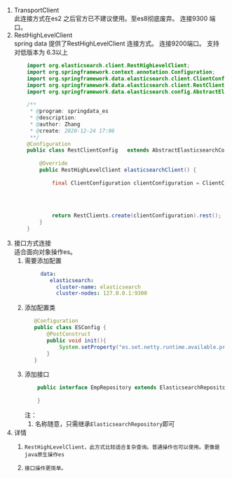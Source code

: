 1.  TransportClient  
    此连接方式在es2 之后官方已不建议使用。至es8彻底废弃。 连接9300 端口。
2.  RestHighLevelClient     
    spring data 提供了RestHighLevelClient 连接方式。 连接9200端口。 支持对低版本为 6.3以上
    ```java
        import org.elasticsearch.client.RestHighLevelClient;
        import org.springframework.context.annotation.Configuration;
        import org.springframework.data.elasticsearch.client.ClientConfiguration;
        import org.springframework.data.elasticsearch.client.RestClients;
        import org.springframework.data.elasticsearch.config.AbstractElasticsearchConfiguration;
        
        /**
         * @program: springdata_es
         * @description:
         * @author: Zhang
         * @create: 2020-12-24 17:06
         **/
        @Configuration
        public class RestClientConfig   extends AbstractElasticsearchConfiguration {
        
            @Override
            public RestHighLevelClient elasticsearchClient() {
        
                final ClientConfiguration clientConfiguration = ClientConfiguration.builder()
                                                                                   .connectedTo("localhost:9200")
                                                                                   .withBasicAuth("","")
                                                                                   .build();
        
                return RestClients.create(clientConfiguration).rest();
            }
        }

    ```
3.  接口方式连接    
     适合面向对象操作es。
     1.   需要添加配置
          ```yaml
               data:
                  elasticsearch:
                    cluster-name: elasticsearch
                    cluster-nodes: 127.0.0.1:9300
          ```
     2.   添加配置类     
           ```java
              @Configuration
              public class ESConfig {
                  @PostConstruct
                  public void init(){
                      System.setProperty("es.set.netty.runtime.available.processors","false");
                  }
              }
           ```
     2.    添加接口
           ```java
               public interface EmpRepository extends ElasticsearchRepository<Emp, String> {
               
               }
           ```
           注：
            1.  名称随意，只需继承`ElasticsearchRepository`即可
3.  详情
    1.     RestHighLevelClient，此方式比较适合复杂查询。普通操作也可以使用。更像是java原生操作es
    2.     接口操作更简单。